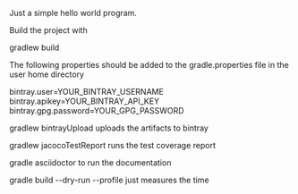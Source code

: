 Just a simple hello world program.

Build the project with

gradlew build

The following properties should be added to the gradle.properties file in the user home directory

bintray.user=YOUR_BINTRAY_USERNAME
bintray.apikey=YOUR_BINTRAY_API_KEY
bintray.gpg.password=YOUR_GPG_PASSWORD

gradlew bintrayUpload uploads the artifacts to bintray

gradlew jacocoTestReport runs the test coverage report

gradle asciidoctor to run the documentation

gradle build --dry-run --profile just measures the time